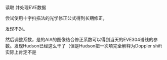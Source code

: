 读取 并处理EVE数据

尝试使用十字扫描法的光学修正公式得到长期修正，

发现不对。

然后调整系数，是的AIA的图像结合修正系数可以得到当天的EVE304谱线的参数。发现Hudson已经这么干了（但是Hudson把一次项完全解释为Doppler shift 实际上肯定不是

